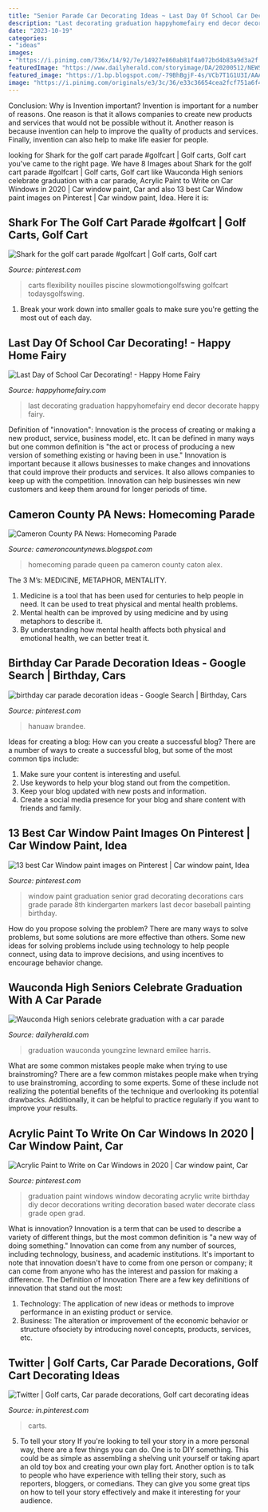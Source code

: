 ```yaml
---
title: "Senior Parade Car Decorating Ideas ~ Last Day Of School Car Decorating!"
description: "Last decorating graduation happyhomefairy end decor decorate happy fairy"
date: "2023-10-19"
categories:
- "ideas"
images:
- "https://i.pinimg.com/736x/14/92/7e/14927e860ab81f4a072bd4b83a9d3a2f.jpg"
featuredImage: "https://www.dailyherald.com/storyimage/DA/20200512/NEWS/200519669/AR/0/AR-200519669.jpg&amp;updated=202005122131&amp;imageversion=Facebook&amp;exactH=630&amp;exactW=1200&amp;exactfit=crop&amp;noborder"
featured_image: "https://1.bp.blogspot.com/-79BhBgjF-4s/VCb7T1G1U3I/AAAAAAAAC4o/CPHk01sO0vc/s400/Homecoming%2B9-26-14%2B025.JPG"
image: "https://i.pinimg.com/originals/e3/3c/36/e33c36654cea2fcf751a6f40a9a767ea.jpg"
---
```



Conclusion: Why is Invention important?
Invention is important for a number of reasons. One reason is that it allows companies to create new products and services that would not be possible without it. Another reason is because invention can help to improve the quality of products and services. Finally, invention can also help to make life easier for people.

	

		
looking for Shark for the golf cart parade #golfcart | Golf carts, Golf cart you've came to the right page. We have 8 Images about Shark for the golf cart parade #golfcart | Golf carts, Golf cart like Wauconda High seniors celebrate graduation with a car parade, Acrylic Paint to Write on Car Windows in 2020 | Car window paint, Car and also 13 best Car Window paint images on Pinterest | Car window paint, Idea. Here it is:
		
    
## Shark For The Golf Cart Parade #golfcart | Golf Carts, Golf Cart

<img loading=lazy src="https://i.pinimg.com/736x/e8/b4/8f/e8b48fd594172f3d2806c0675a7381fc.jpg" onerror="this.onerror=null;this.src='https://tse4.mm.bing.net/th?id=OIP._KiVpTBXUgCs5iBsiij-iQHaJ3&amp;pid=15.1';" alt="Shark for the golf cart parade #golfcart | Golf carts, Golf cart">

_Source: pinterest.com_

>carts flexibility nouilles piscine slowmotiongolfswing golfcart todaysgolfswing. 

	

1. Break your work down into smaller goals to make sure you're getting the most out of each day. 

    
## Last Day Of School Car Decorating! - Happy Home Fairy

<img loading=lazy src="https://happyhomefairy.com/wp-content/uploads/2011/05/photo41.jpg" onerror="this.onerror=null;this.src='https://tse3.mm.bing.net/th?id=OIP.HGUmmWZ3JpT8iI-LiCId_wHaFi&amp;pid=15.1';" alt="Last Day of School Car Decorating! - Happy Home Fairy">

_Source: happyhomefairy.com_

>last decorating graduation happyhomefairy end decor decorate happy fairy. 

	

Definition of "innovation":
Innovation is the process of creating or making a new product, service, business model, etc. It can be defined in many ways but one common definition is "the act or process of producing a new version of something existing or having been in use." 
Innovation is important because it allows businesses to make changes and innovations that could improve their products and services. It also allows companies to keep up with the competition. Innovation can help businesses win new customers and keep them around for longer periods of time.

    
## Cameron County PA News: Homecoming Parade

<img loading=lazy src="https://1.bp.blogspot.com/-79BhBgjF-4s/VCb7T1G1U3I/AAAAAAAAC4o/CPHk01sO0vc/s400/Homecoming%2B9-26-14%2B025.JPG" onerror="this.onerror=null;this.src='https://tse3.mm.bing.net/th?id=OIP.HDhaQqdTuuRqBWO0gDCWnAHaFy&amp;pid=15.1';" alt="Cameron County PA News: Homecoming Parade">

_Source: cameroncountynews.blogspot.com_

>homecoming parade queen pa cameron county caton alex. 

	

The 3 M’s: MEDICINE, METAPHOR, MENTALITY.
1. Medicine is a tool that has been used for centuries to help people in need. It can be used to treat physical and mental health problems.
2. Mental health can be improved by using medicine and by using metaphors to describe it.
3. By understanding how mental health affects both physical and emotional health, we can better treat it.

    
## Birthday Car Parade Decoration Ideas - Google Search | Birthday, Cars

<img loading=lazy src="https://i.pinimg.com/originals/81/41/b5/8141b5072005363c769452592a06de4b.png" onerror="this.onerror=null;this.src='https://tse2.mm.bing.net/th?id=OIP.gUG1ByAFNjx2lFJZKgbeSwHaHa&amp;pid=15.1';" alt="birthday car parade decoration ideas - Google Search | Birthday, Cars">

_Source: pinterest.com_

>hanuaw brandee. 

	

Ideas for creating a blog: How can you create a successful blog?
There are a number of ways to create a successful blog, but some of the most common tips include: 
1. Make sure your content is interesting and useful.
2. Use keywords to help your blog stand out from the competition.
3. Keep your blog updated with new posts and information.
4. Create a social media presence for your blog and share content with friends and family.

    
## 13 Best Car Window Paint Images On Pinterest | Car Window Paint, Idea

<img loading=lazy src="https://i.pinimg.com/736x/14/92/7e/14927e860ab81f4a072bd4b83a9d3a2f.jpg" onerror="this.onerror=null;this.src='https://tse3.mm.bing.net/th?id=OIP.Mu0lEploIVHBvBXKbn8lpQHaFj&amp;pid=15.1';" alt="13 best Car Window paint images on Pinterest | Car window paint, Idea">

_Source: pinterest.com_

>window paint graduation senior grad decorating decorations cars grade parade 8th kindergarten markers last decor baseball painting birthday. 

	

How do you propose solving the problem?
There are many ways to solve problems, but some solutions are more effective than others. Some new ideas for solving problems include using technology to help people connect, using data to improve decisions, and using incentives to encourage behavior change.

    
## Wauconda High Seniors Celebrate Graduation With A Car Parade

<img loading=lazy src="https://www.dailyherald.com/storyimage/DA/20200512/NEWS/200519669/AR/0/AR-200519669.jpg&amp;updated=202005122131&amp;imageversion=Facebook&amp;exactH=630&amp;exactW=1200&amp;exactfit=crop&amp;noborder" onerror="this.onerror=null;this.src='https://tse3.mm.bing.net/th?id=OIP.AQ_hpG8Ki56Qgad-FOhzIAHaD4&amp;pid=15.1';" alt="Wauconda High seniors celebrate graduation with a car parade">

_Source: dailyherald.com_

>graduation wauconda youngzine lewnard emilee harris. 

	

What are some common mistakes people make when trying to use brainstroming?
There are a few common mistakes people make when trying to use brainstroming, according to some experts. Some of these include not realizing the potential benefits of the technique and overlooking its potential drawbacks. Additionally, it can be helpful to practice regularly if you want to improve your results.

    
## Acrylic Paint To Write On Car Windows In 2020 | Car Window Paint, Car

<img loading=lazy src="https://i.pinimg.com/736x/50/e0/1a/50e01a56490d31d89a64dad072df9ead.jpg" onerror="this.onerror=null;this.src='https://tse1.mm.bing.net/th?id=OIP.aOBUMWSqAhcQF2fObtgBZgHaLH&amp;pid=15.1';" alt="Acrylic Paint to Write on Car Windows in 2020 | Car window paint, Car">

_Source: pinterest.com_

>graduation paint windows window decorating acrylic write birthday diy decor decorations writing decoration based water decorate class grade open grad. 

	

What is innovation?
Innovation is a term that can be used to describe a variety of different things, but the most common definition is "a new way of doing something." Innovation can come from any number of sources, including technology, business, and academic institutions. It's important to note that innovation doesn't have to come from one person or company; it can come from anyone who has the interest and passion for making a difference.
The Definition of Innovation
There are a few key definitions of innovation that stand out the most: 
1. Technology: The application of new ideas or methods to improve performance in an existing product or service. 
2. Business: The alteration or improvement of the economic behavior or structure ofsociety by introducing novel concepts, products, services, etc. 

    
## Twitter | Golf Carts, Car Parade Decorations, Golf Cart Decorating Ideas

<img loading=lazy src="https://i.pinimg.com/originals/e3/3c/36/e33c36654cea2fcf751a6f40a9a767ea.jpg" onerror="this.onerror=null;this.src='https://tse1.mm.bing.net/th?id=OIP.n6muNbHGmOvLR6Yub7GiJwHaJQ&amp;pid=15.1';" alt="Twitter | Golf carts, Car parade decorations, Golf cart decorating ideas">

_Source: in.pinterest.com_

>carts. 

	

5. To tell your story
If you're looking to tell your story in a more personal way, there are a few things you can do. One is to DIY something. This could be as simple as assembling a shelving unit yourself or taking apart an old toy box and creating your own play fort. Another option is to talk to people who have experience with telling their story, such as reporters, bloggers, or comedians. They can give you some great tips on how to tell your story effectively and make it interesting for your audience.

